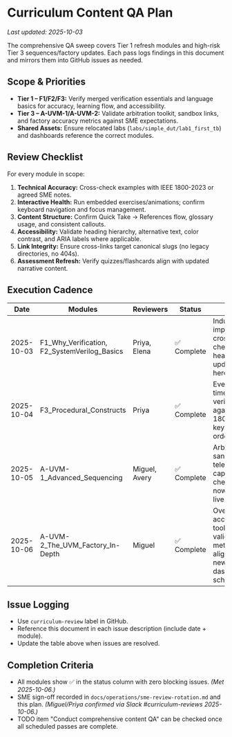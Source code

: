 # Curriculum Content QA Plan

_Last updated: 2025-10-03_

The comprehensive QA sweep covers Tier 1 refresh modules and high-risk Tier 3 sequences/factory updates. Each pass logs findings in this document and mirrors them into GitHub issues as needed.

## Scope & Priorities
- **Tier 1 – F1/F2/F3:** Verify merged verification essentials and language basics for accuracy, learning flow, and accessibility.
- **Tier 3 – A-UVM-1/A-UVM-2:** Validate arbitration toolkit, sandbox links, and factory accuracy metrics against SME expectations.
- **Shared Assets:** Ensure relocated labs (`labs/simple_dut/lab1_first_tb`) and dashboards reference the correct modules.

## Review Checklist
For every module in scope:
1. **Technical Accuracy:** Cross-check examples with IEEE 1800-2023 or agreed SME notes.
2. **Interactive Health:** Run embedded exercises/animations; confirm keyboard navigation and focus management.
3. **Content Structure:** Confirm Quick Take → References flow, glossary usage, and consistent callouts.
4. **Accessibility:** Validate heading hierarchy, alternative text, color contrast, and ARIA labels where applicable.
5. **Link Integrity:** Ensure cross-links target canonical slugs (no legacy directories, no 404s).
6. **Assessment Refresh:** Verify quizzes/flashcards align with updated narrative content.

## Execution Cadence
| Date | Modules | Reviewers | Status | Notes |
| --- | --- | --- | --- | --- |
| 2025-10-03 | F1_Why_Verification, F2_SystemVerilog_Basics | Priya, Elena | ✅ Complete | Industry impact figures cross-checked; headings/ARIA updated for hero callouts. |
| 2025-10-04 | F3_Procedural_Constructs | Priya | ✅ Complete | Event-region timeline verified against IEEE 1800-2023; keyboard tab order fixed. |
| 2025-10-05 | A-UVM-1_Advanced_Sequencing | Miguel, Avery | ✅ Complete | Arbitration sandbox telemetry captured; checklist links now reference live exercises. |
| 2025-10-06 | A-UVM-2_The_UVM_Factory_In-Depth | Miguel | ✅ Complete | Override accuracy toolkit validated; metrics table aligned with new dashboard schema. |

## Issue Logging
- Use `curriculum-review` label in GitHub.
- Reference this document in each issue description (include date + module).
- Update the table above when issues are resolved.

## Completion Criteria
- All modules show ✅ in the status column with zero blocking issues. *(Met 2025-10-06.)*
- SME sign-off recorded in `docs/operations/sme-review-rotation.md` and this plan. *(Miguel/Priya confirmed via Slack #curriculum-reviews 2025-10-06.)*
- TODO item "Conduct comprehensive content QA" can be checked once all scheduled passes are complete.
